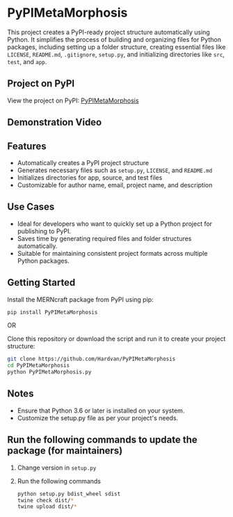 # PyPIMetaMorphosis

This project creates a PyPI-ready project structure automatically using Python. It simplifies the process of building and organizing files for Python packages, including setting up a folder structure, creating essential files like `LICENSE`, `README.md`, `.gitignore`, `setup.py`, and initializing directories like `src`, `test`, and `app`.

## Project on PyPI

View the project on PyPI: [PyPIMetaMorphosis](https://pypi.org/project/PyPIMetaMorphosis/)

## Demonstration Video

## Features

- Automatically creates a PyPI project structure
- Generates necessary files such as `setup.py`, `LICENSE`, and `README.md`
- Initializes directories for app, source, and test files
- Customizable for author name, email, project name, and description

## Use Cases

- Ideal for developers who want to quickly set up a Python project for publishing to PyPI.
- Saves time by generating required files and folder structures automatically.
- Suitable for maintaining consistent project formats across multiple Python packages.

## Getting Started

Install the MERNcraft package from PyPI using pip:

```bash
pip install PyPIMetaMorphosis
```

OR

Clone this repository or download the script and run it to create your project structure:

```bash
git clone https://github.com/Hardvan/PyPIMetaMorphosis
cd PyPIMetaMorphosis
python PyPIMetaMorphosis.py
```

## Notes

- Ensure that Python 3.6 or later is installed on your system.
- Customize the setup.py file as per your project's needs.

## Run the following commands to update the package (for maintainers)

1. Change version in `setup.py`
2. Run the following commands

   ```bash
   python setup.py bdist_wheel sdist
   twine check dist/*
   twine upload dist/*
   ```
